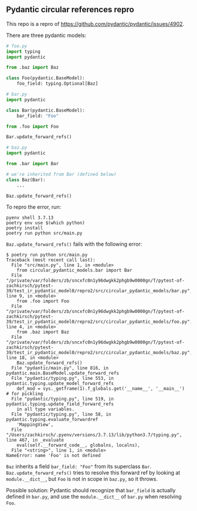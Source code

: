 ## Pydantic circular references repro

This repo is a repro of https://github.com/pydantic/pydantic/issues/4902. 

There are three pydantic models:

```python
# foo.py
import typing
import pydantic

from .baz import Baz

class Foo(pydantic.BaseModel):
    foo_field: typing.Optional[Baz]
```

```python
# bar.py
import pydantic

class Bar(pydantic.BaseModel):
    bar_field: "Foo"

from .foo import Foo

Bar.update_forward_refs()
```

```python
# baz.py
import pydantic

from .bar import Bar 

# we're inherited from Bar (defined below)
class Baz(Bar):
    ...

Baz.update_forward_refs()
```

To repro the error, run:
```
pyenv shell 3.7.13
poetry env use $(which python)
poetry install
poetry run python src/main.py
```

`Baz.update_forward_refs()` fails with the following error:

```
$ poetry run python src/main.py
Traceback (most recent call last):
  File "src/main.py", line 1, in <module>
    from circular_pydantic_models.bar import Bar
  File "/private/var/folders/zb/sncxfc0n1y96dwgkk2phgb9w0000gn/T/pytest-of-zachkirsch/pytest-39/test_ir_pydantic_model0/repro2/src/circular_pydantic_models/bar.py", line 9, in <module>
    from .foo import Foo
  File "/private/var/folders/zb/sncxfc0n1y96dwgkk2phgb9w0000gn/T/pytest-of-zachkirsch/pytest-39/test_ir_pydantic_model0/repro2/src/circular_pydantic_models/foo.py", line 4, in <module>
    from .baz import Baz
  File "/private/var/folders/zb/sncxfc0n1y96dwgkk2phgb9w0000gn/T/pytest-of-zachkirsch/pytest-39/test_ir_pydantic_model0/repro2/src/circular_pydantic_models/baz.py", line 18, in <module>
    Baz.update_forward_refs()
  File "pydantic/main.py", line 816, in pydantic.main.BaseModel.update_forward_refs
  File "pydantic/typing.py", line 553, in pydantic.typing.update_model_forward_refs
    def_mod = sys._getframe(1).f_globals.get('__name__', '__main__')  # for pickling
  File "pydantic/typing.py", line 519, in pydantic.typing.update_field_forward_refs
    in all type variables.
  File "pydantic/typing.py", line 58, in pydantic.typing.evaluate_forwardref
    'MappingView',
  File "/Users/zachkirsch/.pyenv/versions/3.7.13/lib/python3.7/typing.py", line 467, in _evaluate
    eval(self.__forward_code__, globalns, localns),
  File "<string>", line 1, in <module>
NameError: name 'Foo' is not defined
```

`Baz` inherits a field `bar_field: "Foo"` from its superclass `Bar`.
`Baz.update_forward_refs()` tries to resolve this forward ref by looking at
`module.__dict__`, but `Foo` is not in scope in `baz.py`, so it throws.

Possible solution: Pydantic should recognize that `bar_field` is actually defined
in `bar.py`, and use the `module.__dict__` of `bar.py` when resolving `Foo`.